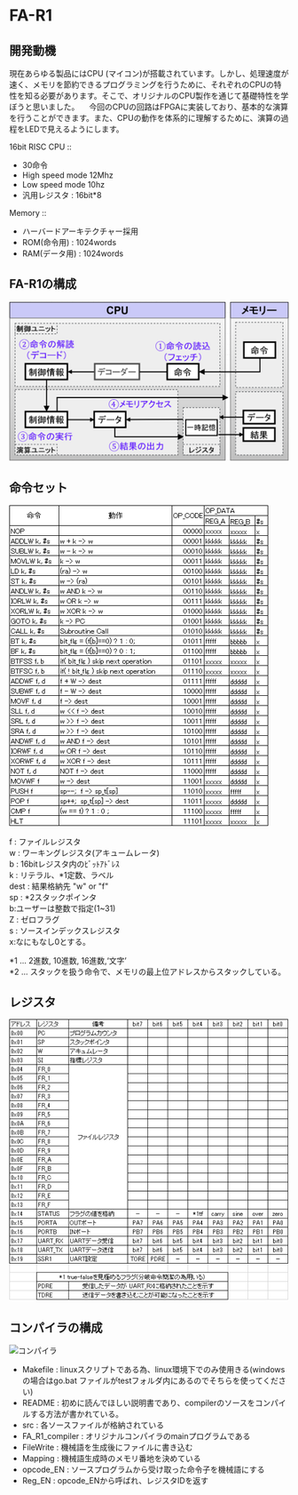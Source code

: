 # FA-R1

## 開発動機

現在あらゆる製品にはCPU (マイコン)が搭載されています。しかし、処理速度が速く、メモリを節約できるプログラミングを行うために、それぞれのCPUの特性を知る必要があります。そこで、オリジナルのCPU製作を通じて基礎特性を学ぼうと思いました。
　今回のCPUの回路はFPGAに実装しており、基本的な演算を行うことができます。また、CPUの動作を体系的に理解するために、演算の過程をLEDで見えるようにします。

16bit RISC CPU ::
  - 30命令
  - High speed mode 12Mhz
  - Low speed mode 10hz
  - 汎用レジスタ : 16bit*8

Memory ::
  - ハーバードアーキテクチャー採用
  - ROM(命令用) : 1024words
  - RAM(データ用) : 1024words

## FA-R1の構成
![CPU流れ](./CPU流れ.png "CPU流れ")

## 命令セット
![命令セット](./命令子.png)

f : ファイルレジスタ  
w : ワーキングレジスタ(アキュームレータ)  
b : 16bitレジスタ内のﾋﾞｯﾄｱﾄﾞﾚｽ  
k : リテラル、*1定数、ラベル  
dest : 結果格納先 "w" or "f"  
sp : *2スタックポインタ  
b:ユーザーは整数で指定(1~31)  
Z : ゼロフラグ  
s : ソースインデックスレジスタ  
x:なにもなし0とする。  

*1 … 2進数, 10進数, 16進数,‘文字’  
*2 … スタックを扱う命令で、メモリの最上位アドレスからスタックしている。  

## レジスタ
![レジスタ](./レジスタ.png)

## コンパイラの構成
![コンパイラ](./コンパイラ階層図.png)

- Makefile  :  linuxスクリプトである為、linux環境下でのみ使用きる(windowsの場合はgo.bat ファイルがtestフォルダ内にあるのでそちらを使ってください)
- README  :  初めに読んでほしい説明書であり、compilerのソースをコンパイルする方法が書かれている。
- src  :  各ソースファイルが格納されている
- FA_R1_compiler  :  オリジナルコンパイラのmainプログラムである
- FileWrite  :  機械語を生成後にファイルに書き込む
- Mapping  :  機械語生成時のメモリ番地を決めている
- opcode_EN  :  ソースプログラムから受け取った命令子を機械語にする
- Reg_EN  :  opcode_ENから呼ばれ、レジスタIDを返す
